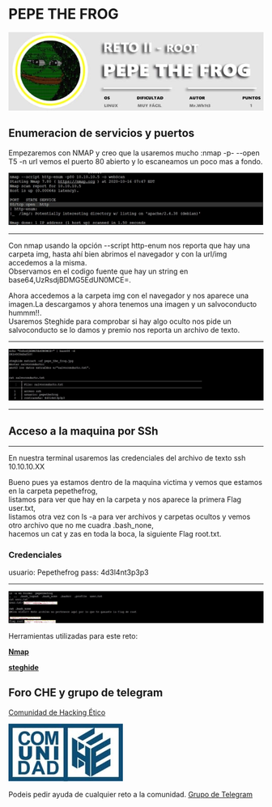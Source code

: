 PEPE THE FROG
=============

![](../images/reto2/reto2.jpg)

Enumeracion de servicios y puertos
----------------------------------

Empezaremos con NMAP y creo que la usaremos mucho :nmap -p- --open T5 -n url vemos el puerto 80 abierto y lo escaneamos un poco mas a fondo.

![](../images/reto2/nmap.jpg)

* * *

Con nmap usando la opción --script http-enum nos reporta que hay una carpeta img, hasta ahí bien abrimos el navegador y con la url/img accedemos a la misma.  
Observamos en el codigo fuente que hay un string en base64,UzRsdjBDMG5EdUN0MCE=.

Ahora accedemos a la carpeta img con el navegador y nos aparece una imagen.La descargamos y ahora tenemos una imagen y un salvoconducto hummm!!.  
Usaremos Steghide para comprobar si hay algo oculto nos pide un salvoconducto se lo damos y premio nos reporta un archivo de texto.

* * *

![](../images/reto2/base64.jpg)

* * *

Acceso a la maquina por SSh
---------------------------

* * *

En nuestra terminal usaremos las credenciales del archivo de texto ssh 10.10.10.XX

Bueno pues ya estamos dentro de la maquina victima y vemos que estamos en la carpeta pepethefrog,  
listamos para ver que hay en la carpeta y nos aparece la primera Flag user.txt,  
listamos otra vez con ls -a para ver archivos y carpetas ocultos y vemos otro archivo que no me cuadra .bash\_none,  
hacemos un cat y zas en toda la boca, la siguiente Flag root.txt.

### Credenciales

usuario: Pepethefrog pass: 4d3l4nt3p3p3

* * *

![](../images/reto2/flags.jpg)

Herramientas utilizadas para este reto:

[**Nmap**](https://nmap.org/)

[**steghide**](http://steghide.sourceforge.net/)

Foro CHE y grupo de telegram
----------------------------

[Comunidad de Hacking Ético](http://ctf.comunidadhackingetico.es/home)

![](../images/logo.jpg)

Podeis pedir ayuda de cualquier reto a la comunidad. [Grupo de Telegram](https://t.me/HackingEticoEs)
